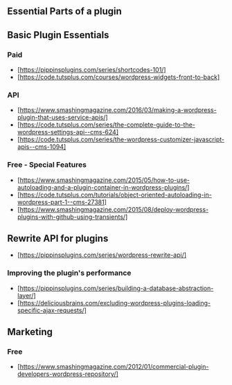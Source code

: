 ## Essential Parts of a plugin

## Basic Plugin Essentials
### Paid
- [https://pippinsplugins.com/series/shortcodes-101/]
- [https://code.tutsplus.com/courses/wordpress-widgets-front-to-back]

### API
- [https://www.smashingmagazine.com/2016/03/making-a-wordpress-plugin-that-uses-service-apis/]
- [https://code.tutsplus.com/series/the-complete-guide-to-the-wordpress-settings-api--cms-624]
- [https://code.tutsplus.com/series/the-wordpress-customizer-javascript-apis--cms-1094]

### Free - Special Features
- [https://www.smashingmagazine.com/2015/05/how-to-use-autoloading-and-a-plugin-container-in-wordpress-plugins/]
- [https://code.tutsplus.com/tutorials/object-oriented-autoloading-in-wordpress-part-1--cms-27381]
- [https://www.smashingmagazine.com/2015/08/deploy-wordpress-plugins-with-github-using-transients/]

## Rewrite API for plugins
- [https://pippinsplugins.com/series/wordpress-rewrite-api/]

### Improving the plugin's performance
- [https://pippinsplugins.com/series/building-a-database-abstraction-layer/]
- [https://deliciousbrains.com/excluding-wordpress-plugins-loading-specific-ajax-requests/]

## Marketing
### Free
- [https://www.smashingmagazine.com/2012/01/commercial-plugin-developers-wordpress-repository/]